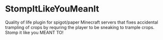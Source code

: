 # StompItLikeYouMeanIt
 Quality of life plugin for spigot/paper Minecraft servers that fixes accidental trampling of crops by requring the player to be sneaking to trample crops. Stomp it like you MEANT TO!
